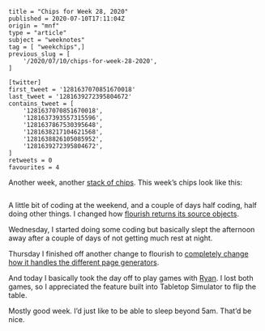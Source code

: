 ```
title = "Chips for Week 28, 2020"
published = 2020-07-10T17:11:04Z
origin = "mnf"
type = "article"
subject = "weeknotes"
tag = [ "weekchips",]
previous_slug = [
    '/2020/07/10/chips-for-week-28-2020',
]

[twitter]
first_tweet = '1281637070851670018'
last_tweet = '1281639272395804672'
contains_tweet = [
    '1281637070851670018',
    '1281637393557315596',
    '1281637867530395648',
    '1281638217104621568',
    '1281638826105085952',
    '1281639272395804672',
]
retweets = 0
favourites = 4
```

Another week, another [stack of chips](/2020/06/19/my-week-in-poker-chips).
This week’s chips look like this:

<p class='image'><img src='https://mnf.m17s.net/2020/07/10/EclKZ8LXsAUiumS.jpg' alt=''></p>

A little bit of coding at the weekend, and a couple of days half coding, half doing other things. I changed how [flourish returns its source objects](https://github.com/norm/flourish/pull/23).

Wednesday, I started doing some coding but basically slept the afternoon away after a couple of days of not getting much rest at night.

Thursday I finished off another change to flourish to [completely change how it handles the different page generators](https://github.com/norm/flourish/pull/24).

And today I basically took the day off to play games with [Ryan](https://twitter.com/rnalexander). I lost both games, so I appreciated the feature built into Tabletop Simulator to flip the table.

Mostly good week. I’d just like to be able to sleep beyond 5am. That’d be nice.

